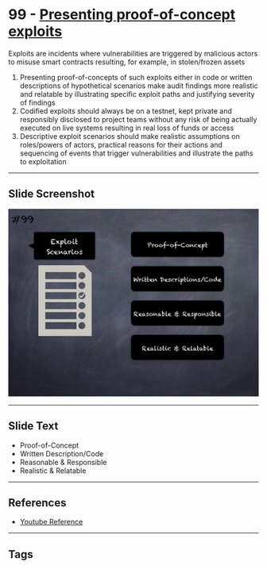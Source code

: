 
# 99 - [Presenting proof-of-concept exploits](./Presenting%20proof-of-concept%20exploits.md)

Exploits are incidents where vulnerabilities are triggered by malicious actors to misuse smart contracts resulting, for example, in stolen/frozen assets 

1. Presenting proof-of-concepts of such exploits either in code or written descriptions of hypothetical scenarios make audit findings more realistic and relatable by illustrating specific exploit paths and justifying severity of findings
2. Codified exploits should always be on a testnet, kept private and responsibly disclosed to project teams without any risk of being actually executed on live systems resulting in real loss of funds or access
3. Descriptive exploit scenarios should make realistic assumptions on roles/powers of actors, practical reasons for their actions and sequencing of events that trigger vulnerabilities and illustrate the paths to exploitation
___
## Slide Screenshot
![099.jpg](../../images/6.%20Audit%20Techniques%20and%20Tools%20101/099.jpg)
___
## Slide Text
- Proof-of-Concept
- Written Description/Code
- Reasonable & Responsible
- Realistic & Relatable
___
## References
- [Youtube Reference](https://youtu.be/dgITqd3mkDk?t=1912)
___
## Tags
